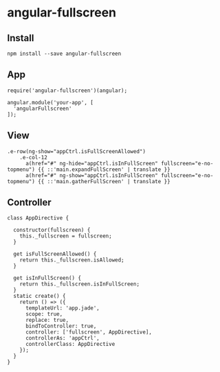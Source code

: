 # angular-fullscreen

Install
---------

    npm install --save angular-fullscreen
    
    
App
---------

    require('angular-fullscreen')(angular);
    
    angular.module('your-app', [
      'angularFullscreen'
    ]);

View
---------

    .e-row(ng-show="appCtrl.isFullScreenAllowed")
        .e-col-12
          a(href="#" ng-hide="appCtrl.isInFullScreen" fullscreen="e-no-topmenu") {{ ::'main.expandFullScreen' | translate }}
          a(href="#" ng-show="appCtrl.isInFullScreen" fullscreen="e-no-topmenu") {{ ::'main.gatherFullScreen' | translate }}
      
Controller
---------

    class AppDirective {
    
      constructor(fullscreen) {
        this._fullscreen = fullscreen;
      }
    
      get isFullScreenAllowed() {
        return this._fullscreen.isAllowed;
      }
    
      get isInFullScreen() {
        return this._fullscreen.isInFullScreen;
      }
      static create() {
        return () => ({
          templateUrl: 'app.jade',
          scope: true,
          replace: true,
          bindToController: true,
          controller: ['fullscreen', AppDirective],
          controllerAs: 'appCtrl',
          controllerClass: AppDirective
        });
      }
    }
  
